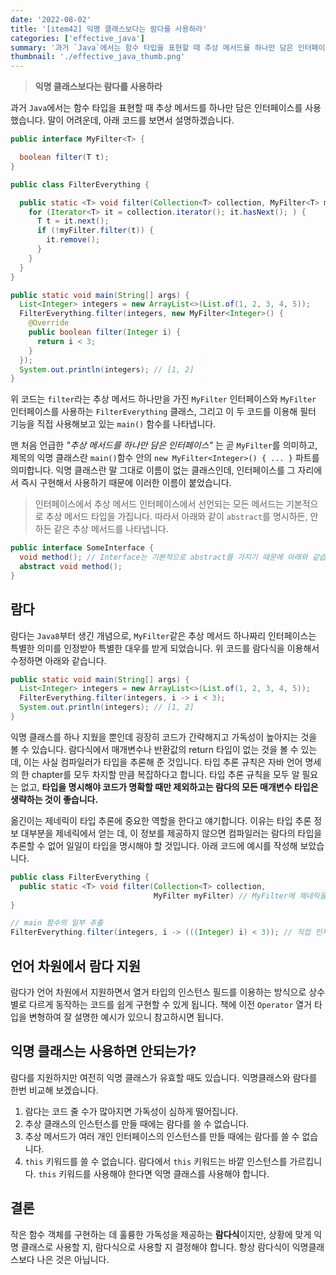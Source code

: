 ```yaml
---
date: '2022-08-02'
title: '[item42] 익명 클래스보다는 람다를 사용하라'
categories: ['effective_java']
summary: '과거 `Java`에서는 함수 타입을 표현할 때 추상 메서드를 하나만 담은 인터페이스를 사용했습니다. 말이 어려운데, 아래 코드를 보면서 설명하겠습니다.'
thumbnail: './effective_java_thumb.png'
---
```


> **익명 클래스보다는 람다를 사용하라**

과거 `Java`에서는 함수 타입을 표현할 때 추상 메서드를 하나만 담은 인터페이스를 사용했습니다. 말이 어려운데, 아래 코드를 보면서 설명하겠습니다.

```java
public interface MyFilter<T> {

  boolean filter(T t);
}
```
```java
public class FilterEverything {

  public static <T> void filter(Collection<T> collection, MyFilter<T> myFilter) {
    for (Iterator<T> it = collection.iterator(); it.hasNext(); ) {
      T t = it.next();
      if (!myFilter.filter(t)) {
        it.remove();
      }
    }
  }
}
```
```java
public static void main(String[] args) {
  List<Integer> integers = new ArrayList<>(List.of(1, 2, 3, 4, 5));
  FilterEverything.filter(integers, new MyFilter<Integer>() {
    @Override
    public boolean filter(Integer i) {
      return i < 3;
    }
  });
  System.out.println(integers); // [1, 2]
}
```
위 코드는 `filter`라는 추상 메서드 하나만을 가진 `MyFilter` 인터페이스와 `MyFilter` 인터페이스를 사용하는 `FilterEverything` 클래스, 그리고 이 두 코드를 이용해 필터 기능을 직접 사용해보고 있는 `main()` 함수를 나타냅니다.

맨 처음 언급한 *"추상 메서드를 하나만 담은 인터페이스"* 는 곧 `MyFilter`를 의미하고, 제목의 익명 클래스란 `main()`함수 안의 `new MyFilter<Integer>() { ... }` 파트를 의미합니다. 익명 클래스란 말 그대로 이름이 없는 클래스인데, 인터페이스를 그 자리에서 즉시 구현해서 사용하기 때문에 이러한 이름이 붙었습니다.

> 인터페이스에서 추상 메서드
> 인터페이스에서 선언되는 모든 메서드는 기본적으로 추상 메서드 타입을 가집니다. 따라서 아래와 같이 `abstract`를 명시하든, 안하든 같은 추상 메서드를 나타냅니다.
```java
public interface SomeInterface {
  void method(); // Interface는 기본적으로 abstract를 가지기 때문에 아래와 같습니다!
  abstract void method();
}
```

## 람다
람다는 `Java8`부터 생긴 개념으로, `MyFilter`같은 추상 메서드 하나짜리 인터페이스는 특별한 의미를 인정받아 특별한 대우를 받게 되었습니다. 위 코드를 람다식을 이용해서 수정하면 아래와 같습니다.
```java
public static void main(String[] args) {
  List<Integer> integers = new ArrayList<>(List.of(1, 2, 3, 4, 5));
  FilterEverything.filter(integers, i -> i < 3);
  System.out.println(integers); // [1, 2]
}
```
익명 클래스를 하나 지웠을 뿐인데 굉장히 코드가 간략해지고 가독성이 높아지는 것을 볼 수 있습니다. 람다식에서 매개변수나 반환값의 return 타입이 없는 것을 볼 수 있는데, 이는 사실 컴파일러가 타입을 추론해 준 것입니다. 타입 추론 규칙은 자바 언어 명세의 한 chapter를 모두 차지할 만큼 복잡하다고 합니다. 타입 추론 규칙을 모두 알 필요는 없고, **타입을 명시해야 코드가 명확할 때만 제외하고는 람다의 모든 매개변수 타입은 생략하는 것이 좋습니다.** 

옮긴이는 제네릭이 타입 추론에 중요한 역할을 한다고 얘기합니다. 이유는 타입 추론 정보 대부분을 제네릭에서 얻는 데, 이 정보를 제공하지 않으면 컴파일러는 람다의 타입을 추론할 수 없어 일일이 타입을 명시해야 할 것입니다. 아래 코드에 예시를 작성해 보았습니다.
```java
public class FilterEverything {
  public static <T> void filter(Collection<T> collection,
                                MyFilter myFilter) // MyFilter에 제네릭을 빼면 컴파일 에러가 납니다!
}

// main 함수의 일부 추출
FilterEverything.filter(integers, i -> (((Integer) i) < 3)); // 직접 인자가 `Integer`임을 명시해줘야 합니다!
```

## 언어 차원에서 람다 지원
람다가 언어 차원에서 지원하면서 열거 타입의 인스턴스 필드를 이용하는 방식으로 상수별로 다르게 동작하는 코드를 쉽게 구현할 수 있게 됩니다. 책에 이전 `Operator` 열거 타입을 변형하여 잘 설명한 예시가 있으니 참고하시면 됩니다.

## 익명 클래스는 사용하면 안되는가?
람다를 지원하지만 여전히 익명 클래스가 유효할 때도 있습니다. 익명클래스와 람다를 한번 비교해 보겠습니다.
1. 람다는 코드 줄 수가 많아지면 가독성이 심하게 떨어집니다.
2. 추상 클래스의 인스턴스를 만들 때에는 람다를 쓸 수 없습니다.
3. 추상 메서드가 여러 개인 인터페이스의 인스턴스를 만들 때에는 람다를 쓸 수 없습니다.
4. `this` 키워드를 쓸 수 없습니다. 람다에서 `this` 키워드는 바깥 인스턴스를 가르킵니다. `this` 키워드를 사용해야 한다면 익명 클래스를 사용해야 합니다.

## 결론
작은 함수 객체를 구현하는 데 훌륭한 가독성을 제공하는 **람다식**이지만, 상황에 맞게 익명 클래스로 사용할 지, 람다식으로 사용할 지 결정해야 합니다. 항상 람다식이 익명클래스보다 나은 것은 아닙니다.